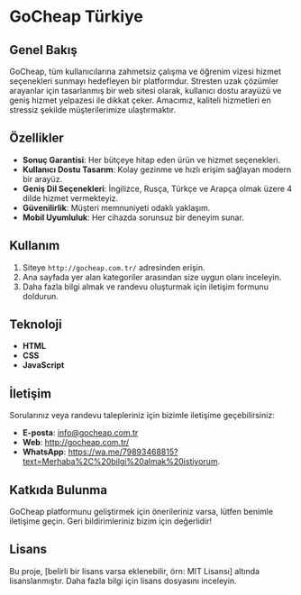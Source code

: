 # GoCheap Türkiye

## Genel Bakış
GoCheap, tüm kullanıcılarına zahmetsiz çalışma ve öğrenim vizesi hizmet seçenekleri sunmayı hedefleyen bir platformdur. Stresten uzak çözümler arayanlar için tasarlanmış bir web sitesi olarak, kullanıcı dostu arayüzü ve geniş hizmet yelpazesi ile dikkat çeker. Amacımız, kaliteli hizmetleri en stressiz şekilde müşterilerimize ulaştırmaktır.

## Özellikler
- **Sonuç Garantisi**: Her bütçeye hitap eden ürün ve hizmet seçenekleri.
- **Kullanıcı Dostu Tasarım**: Kolay gezinme ve hızlı erişim sağlayan modern bir arayüz.
- **Geniş Dil Seçenekleri**: İngilizce, Rusça, Türkçe ve Arapça olmak üzere 4 dilde hizmet vermekteyiz.
- **Güvenilirlik**: Müşteri memnuniyeti odaklı yaklaşım.
- **Mobil Uyumluluk**: Her cihazda sorunsuz bir deneyim sunar.

## Kullanım
1. Siteye `http://gocheap.com.tr/` adresinden erişin.
2. Ana sayfada yer alan kategoriler arasından size uygun olanı inceleyin.
3. Daha fazla bilgi almak ve randevu oluşturmak için iletişim formunu doldurun.

## Teknoloji
- **HTML**
- **CSS**
- **JavaScript**

## İletişim
Sorularınız veya randevu talepleriniz için bizimle iletişime geçebilirsiniz:
- **E-posta**: info@gocheap.com.tr
- **Web**: http://gocheap.com.tr/
- **WhatsApp**: https://wa.me/79893468815?text=Merhaba%2C%20bilgi%20almak%20istiyorum.

## Katkıda Bulunma
GoCheap platformunu geliştirmek için önerileriniz varsa, lütfen benimle iletişime geçin. Geri bildirimleriniz bizim için değerlidir!

## Lisans
Bu proje, [belirli bir lisans varsa eklenebilir, örn: MIT Lisansı] altında lisanslanmıştır. Daha fazla bilgi için lisans dosyasını inceleyin.

